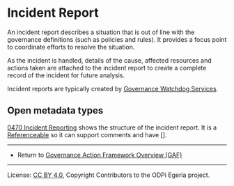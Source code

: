 <!-- SPDX-License-Identifier: CC-BY-4.0 -->
<!-- Copyright Contributors to the ODPi Egeria project. -->

# Incident Report

An incident report describes a situation that is out of line with the governance
definitions (such as policies and rules).  It provides a focus point to
coordinate efforts to resolve the situation.

As the incident is handled, details of the cause, affected resources
and actions taken are attached to the incident report to create
a complete record of the incident for future analysis.

Incident reports are typically created by
[Governance Watchdog Services](open-watchdog-service.md).


## Open metadata types

[0470 Incident Reporting](../../../../open-metadata-publication/website/open-metadata-types/0470-Incident-Reporting.md)
shows the structure of the incident report.
It is a [Referenceable](../../../../open-metadata-publication/website/open-metadata-types/0010-Base-Model.md)
so it can support comments and have [].
 
----

* Return to [Governance Action Framework Overview (GAF)](..)

----
License: [CC BY 4.0](https://creativecommons.org/licenses/by/4.0/),
Copyright Contributors to the ODPi Egeria project.